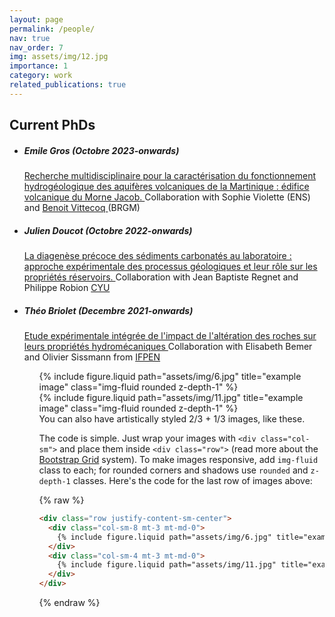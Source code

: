 ```yaml
---
layout: page
permalink: /people/
nav: true
nav_order: 7
img: assets/img/12.jpg
importance: 1
category: work
related_publications: true
---
```

<h2>Current PhDs </h2>

<ul>
<li> <h5> Emile Gros (Octobre 2023-onwards) </h5> 
     <a href="https://theses.fr/s377820"> Recherche multidisciplinaire pour la caractérisation du fonctionnement hydrogéologique des aquifères volcaniques de la Martinique : édifice volcanique du Morne Jacob. </a>  
    Collaboration with Sophie Violette (ENS) and  <a href="https://mq.linkedin.com/in/benoit-vittecoq-brgm-martinique"> Benoit Vittecoq </a> (BRGM)   </li>  
<li> <h5> Julien Doucot (Octobre 2022-onwards) </h5>  <a href="https://theses.fr/s348406"> La diagenèse précoce des sédiments carbonatés au laboratoire : approche expérimentale des processus géologiques et leur rôle sur les propriétés réservoirs. </a> Collaboration with Jean Baptiste Regnet and Philippe Robion <a href="https://gec.cyu.fr/"> CYU </a>  </li>
    
<li> <h5> Théo Briolet (Decembre 2021-onwards) </h5> <a href="https://theses.fr/s298987"> Etude expérimentale intégrée de l'impact de l'altération des roches sur leurs propriétés hydromécaniques </a> Collaboration with Elisabeth Bemer and Olivier Sissmann from <a href="https://www.ifpenergiesnouvelles.fr/">IFPEN </a>   </li>
  
<ul>





<div class="row justify-content-sm-center">
    <div class="col-sm-8 mt-3 mt-md-0">
        {% include figure.liquid path="assets/img/6.jpg" title="example image" class="img-fluid rounded z-depth-1" %}
    </div>
    <div class="col-sm-4 mt-3 mt-md-0">
        {% include figure.liquid path="assets/img/11.jpg" title="example image" class="img-fluid rounded z-depth-1" %}
    </div>
</div>
<div class="caption">
    You can also have artistically styled 2/3 + 1/3 images, like these.
</div>

The code is simple.
Just wrap your images with `<div class="col-sm">` and place them inside `<div class="row">` (read more about the <a href="https://getbootstrap.com/docs/4.4/layout/grid/">Bootstrap Grid</a> system).
To make images responsive, add `img-fluid` class to each; for rounded corners and shadows use `rounded` and `z-depth-1` classes.
Here's the code for the last row of images above:

{% raw %}

```html
<div class="row justify-content-sm-center">
  <div class="col-sm-8 mt-3 mt-md-0">
    {% include figure.liquid path="assets/img/6.jpg" title="example image" class="img-fluid rounded z-depth-1" %}
  </div>
  <div class="col-sm-4 mt-3 mt-md-0">
    {% include figure.liquid path="assets/img/11.jpg" title="example image" class="img-fluid rounded z-depth-1" %}
  </div>
</div>
```

{% endraw %}
